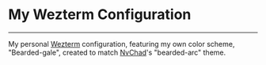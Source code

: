 # My Wezterm Configuration

<hr>
My personal <a href="https://wezfurlong.org/wezterm/index.html">Wezterm</a> configuration, featuring my own color scheme, "Bearded-gale", created to match <a href="https://nvchad.com/">NvChad</a>'s "bearded-arc" theme.

